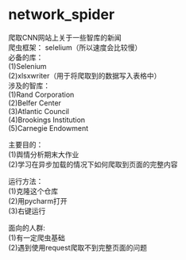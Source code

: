# network_spider
爬取CNN网站上关于一些智库的新闻  
爬虫框架： selelium（所以速度会比较慢）  
必备的库：  
    (1)Selenium  
    (2)xlsxwriter（用于将爬取到的数据写入表格中）  
涉及的智库：  
    (1)Rand Corporation  
    (2)Belfer Center  
    (3)Atlantic Council  
    (4)Brookings Institution  
    (5)Carnegie Endowment  
    
主要目的：  
  (1)舆情分析期末大作业  
  (2)学习在异步加载的情况下如何爬取到页面的完整内容  
  
运行方法：  
    (1)克隆这个仓库  
    (2)用pycharm打开  
    (3)右键运行  
    
面向的人群:  
    (1)有一定爬虫基础  
    (2)遇到使用request爬取不到完整页面的问题  
